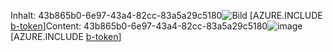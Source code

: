 <span data-ttu-id="6ed12-101">Inhalt: 43b865b0-6e97-43a4-82cc-83a5a29c5180![Bild](31e8c393-de99-4bf7-add4-7a13929ee262.png)
[AZURE.INCLUDE [b-token](dc4d58c5-06b8-48c0-9294-58893fd079a5.md)]</span><span class="sxs-lookup"><span data-stu-id="6ed12-101">Content: 43b865b0-6e97-43a4-82cc-83a5a29c5180![image](31e8c393-de99-4bf7-add4-7a13929ee262.png)
[AZURE.INCLUDE [b-token](dc4d58c5-06b8-48c0-9294-58893fd079a5.md)]</span></span>
